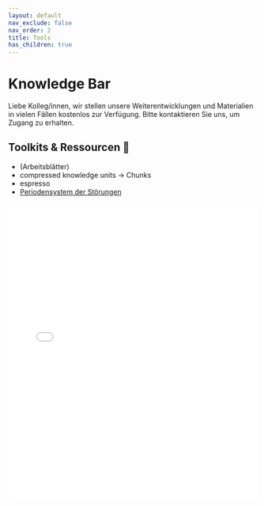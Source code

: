 ```yaml
---
layout: default
nav_exclude: false
nav_order: 2
title: Tools
has_children: true
---
```

# Knowledge Bar


Liebe Kolleg/innen,
wir stellen unsere Weiterentwicklungen und Materialien in vielen Fällen kostenlos zur Verfügung.
Bitte kontaktieren Sie uns, um Zugang zu erhalten.


## Toolkits & Ressourcen 🔖 

- (Arbeitsblätter)
- compressed knowledge units → Chunks
- espresso
- [Periodensystem der Störungen](/Tools/PdS)

<iframe name="myiFrame" src="/assets/PdS.html" allowfullscreen="true" frameborder="0" id="iFrameResizer0" scrolling="yes" style="min-height: 227px; width: 100%; overflow: hidden; height: 600px"></iframe>

